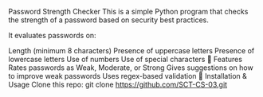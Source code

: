 Password Strength Checker
This is a simple Python program that checks the strength of a password based on security best practices.

It evaluates passwords on:

Length (minimum 8 characters)
Presence of uppercase letters
Presence of lowercase letters
Use of numbers
Use of special characters
🔹 Features
Rates passwords as Weak, Moderate, or Strong
Gives suggestions on how to improve weak passwords
Uses regex-based validation
🔹 Installation & Usage
Clone this repo:
git clone https://github.com/SCT-CS-03.git
